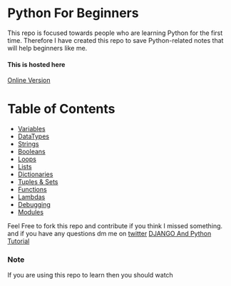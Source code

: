 # Python For Beginners
This repo is focused towards people who are learning Python for the first time.  Therefore I have created this repo to save Python-related notes that will help beginners like me.
#### This is hosted here
[Online Version](https://python-for-beginners.readthedocs.io/)
# Table of Contents

* [Variables](markdown-version/variables.md)
* [DataTypes](markdown-version/data-types.md)
* [Strings](markdown-version/strings.md)
* [Booleans](markdown-version/booleans.md)
* [Loops](markdown-version/loops.md)
* [Lists](markdown-version/lists.md)
* [Dictionaries](markdown-version/dictionary.md)
* [Tuples & Sets](markdown-version/tuples_and_sets.md)
* [Functions](markdown-version/functions.md)
* [Lambdas](markdown-version/lambdas.md)
* [Debugging](markdown-version/debugging.md)
* [Modules](markdown-version/modules.md)


Feel Free to fork this repo and contribute if you think I missed something.
and if you have any questions dm me on  [twitter](http://www.twitter.com/muhammad_o7)
[DJANGO And Python Tutorial](https://github.com/danielquinn/Python-Django-for-PHP-Nerds) 
 ### Note
 If you are using this repo to learn then you should watch 

